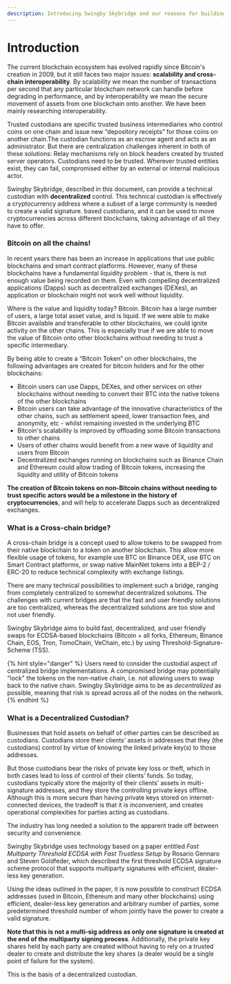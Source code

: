```yaml
---
description: Introducing Swingby Skybridge and our reasons for building it
---
```


# Introduction

The current blockchain ecosystem has evolved rapidly since Bitcoin's creation in 2009, but it still faces two major issues: **scalability and cross-chain interoperability**. By scalability we mean the number of transactions per second that any particular blockchain network can handle before degrading in performance, and by interoperability we mean the secure movement of assets from one blockchain onto another. We have been mainly researching interoperability. 

Trusted custodians are specific trusted business intermediaries who control coins on one chain and issue new “depository receipts” for those coins on another chain.The custodian functions as an escrow agent and acts as an administrator. But there are centralization challenges inherent in both of these solutions: Relay mechanisms rely on block headers created by trusted server operators. Custodians need to be trusted. Wherever trusted entities exist, they can fail, compromised either by an external or internal malicious actor. 

Swingby Skybridge, described in this document, can provide a technical custodian with **decentralized** control. This technical custodian is effectively a cryptocurrency address where a subset of a large community is needed to create a valid signature. based custodians, and it can be used to move cryptocurrencies across different blockchains, taking advantage of all they have to offer.

### Bitcoin on all the chains!

In recent years there has been an increase in applications that use public blockchains and smart contract platforms.  However, many of these blockchains have a fundamental liquidity problem - that is, there is not enough value being recorded on them. Even with compelling decentralized applications \(Dapps\) such as decentralized exchanges \(DEXes\), an application or blockchain might not work well without liquidity.

Where is the value and liquidity today?  Bitcoin. Bitcoin has a large number of users, a large total asset value, and is liquid. If we were able to make Bitcoin available and transferable to other blockchains, we could ignite activity on the other chains.  This is especially true if we are able to move the value of Bitcoin onto other blockchains without needing to trust a specific intermediary.

By being able to create a “Bitcoin Token” on other blockchains, the following advantages are created for bitcoin holders and for the other blockchains:

* Bitcoin users can use Dapps, DEXes, and other services on other blockchains without needing to convert their BTC into the native tokens of the other blockchains
* Bitcoin users can take advantage of the innovative characteristics of the other chains, such as settlement speed, lower transaction fees, and anonymity, etc - whilst remaining invested in the underlying BTC
* Bitcoin's scalability is improved by offloading some Bitcoin transactions to other chains
* Users of other chains would benefit from a new wave of liquidity and users from Bitcoin
* Decentralized exchanges running on blockchains such as Binance Chain  and Ethereum could allow trading of Bitcoin tokens, increasing the liquidity and utility of Bitcoin tokens

**The creation of Bitcoin tokens on non-Bitcoin chains without needing to trust specific actors would be a milestone in the history of cryptocurrencies**, and will help to accelerate Dapps such as decentralized exchanges.

### What is a Cross-chain bridge?

A cross-chain bridge is a concept used to allow tokens to be swapped from their native blockchain to a token on another blockchain. This allow more flexible usage of tokens, for example use BTC on Binance DEX, use BTC on Smart Contract platforms, or swap native MainNet tokens into a BEP-2 / ERC-20 to reduce technical complexity with exchange listings.

There are many technical possibilities to implement such a bridge, ranging from completely centralized to somewhat decentralized solutions. The challenges with current bridges are that the fast and user friendly solutions are too centralized, whereas the decentralized solutions are too slow and not user friendly.

Swingby Skybridge aims to build fast, decentralized, and user friendly swaps for ECDSA-based blockchains \(Bitcoin + all forks, Ethereum, Binance Chain, EOS, Tron, TomoChain, VeChain, etc.\) by using Threshold-Signature-Scheme \(TSS\).

{% hint style="danger" %}
Users need to consider the custodial aspect of centralized bridge implementations. A compromised bridge may potentially "lock" the tokens on the non-native chain, i.e. not allowing users to swap back to the native chain. Swingby Skybridge aims to be as _decentralized_ as possible, meaning that risk is spread across all of the nodes on the network.
{% endhint %}

### **What is a Decentralized Custodian?**

Businesses that hold assets on behalf of other parties can be described as custodians.  Custodians store their clients’ assets in addresses that they \(the custodians\) control by virtue of knowing the linked private key\(s\) to those addresses.

But those custodians bear the risks of private key loss or theft, which in both cases lead to loss of control of their clients’ funds.  So today, custodians typically store the majority of their clients’ assets in multi-signature addresses, and they store the controlling private keys offline.  Although this is more secure than having private keys stored on internet-connected devices, the tradeoff is that it is inconvenient, and creates operational complexities for parties acting as custodians.

The industry has long needed a solution to the apparent trade off between security and convenience.

Swingby Skybridge uses technology based on [a](https://eprint.iacr.org/2019/114.pdf) paper entitled _Fast Multiparty Threshold ECDSA with Fast Trustless Setup_ by Rosario Gennaro and Steven Goldfeder, which described the first threshold ECDSA signature scheme protocol that supports multiparty signatures with efficient, dealer-less key generation.

Using the ideas outlined in the paper, it is now possible to construct ECDSA addresses \(used in Bitcoin, Ethereum and many other blockchains\) using efficient, dealer-less key generation and arbitrary number of parties, some predetermined threshold number of whom jointly have the power to create a valid signature.

**Note that this is not a multi-sig address as only one signature is created at the end of the multiparty signing process**.  Additionally, the private key shares held by each party are created without having to rely on a trusted dealer to create and distribute the key shares \(a dealer would be a single point of failure for the system\).

This is the basis of a decentralized custodian.

